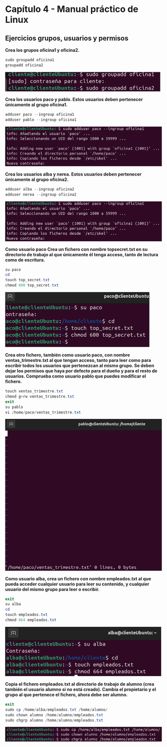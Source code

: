 # Capítulo 4 - Manual práctico de Linux

## Ejercicios grupos, usuarios y permisos

**Crea los grupos oficina1 y oficina2.**

```powershell
sudo groupadd oficina1
groupadd oficina2
```

![image.png](image.png)

**Crea los usuarios paco y pablo. Estos usuarios deben pertenecer únicamente al grupo oficina1.**

```powershell
adduser paco --ingroup oficina1
adduser pablo --ingroup oficina1
```

![image.png](image%201.png)

**Crea los usuarios alba y nerea. Estos usuarios deben pertenecer únicamente al grupo oficina2.**

```powershell
adduser alba --ingroup oficina2
adduser nerea --ingroup oficina2
```

![image.png](image%201.png)

**Como usuario paco Crea un fichero con nombre topsecret.txt en su directorio de trabajo al que únicamente él tenga acceso, tanto de lectura como de escritura.**

```powershell
su paco
cd
touch top_secret.txt
chmod 600 top_secret.txt 
```

![image.png](image%202.png)

**Crea otro fichero, también como usuario paco, con nombre ventas_trimestre.txt al que tengan acceso, tanto para leer como para escribir todos los usuarios que pertenezcan al mismo grupo. Se deben dejar los permisos que haya por defecto para el dueño y para el resto de usuarios. Comprueba como usuario pablo que puedes modificar el fichero.**

```powershell
touch ventas_trimestre.txt
chmod g+rw ventas_trimestre.txt
exit
su pablo
vi /home/paco/ventas_trimestre.txt 
```

![image.png](image%203.png)

**Como usuario alba, crea un fichero con nombre empleados.txt al que pueda acceder cualquier usuario para leer su contenido, y cualquier usuario del mismo grupo para leer o escribir.**

```powershell
exit
su alba
cd
touch empleados.txt
chmod 664 empleados.txt
```

![image.png](image%204.png)

**Copia el fichero empleados.txt al directorio de trabajo de alumno (crea también el usuario alumno si no está creado). Cambia el propietario y el grupo al que pertenece el fichero, ahora debe ser alumno.**

```powershell
exit
sudo cp /home/alba/empleados.txt /home/alumno/
sudo chown alumno /home/alumno/empleados.txt
sudo chgrp alumno /home/alumno/empleados.txt
```

![image.png](image%205.png)
